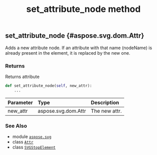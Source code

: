 ﻿---
title: set_attribute_node method
second_title: Aspose.SVG for Python via .NET API References
description: 
type: docs
weight: 370
url: /python-net/aspose.svg/svgstopelement/set_attribute_node/
is_root: false
---

## set_attribute_node {#aspose.svg.dom.Attr}

Adds a new attribute node. If an attribute with that name (nodeName) is already present in the element, it is replaced by the new one.


### Returns 


Returns attribute


```python
def set_attribute_node(self, new_attr):
    ...
```


| Parameter | Type | Description |
| :- | :- | :- |
| new_attr | aspose.svg.dom.Attr | The new attr. |



### See Also
* module [`aspose.svg`](../../)
* class [`Attr`](/svg/python-net/aspose.svg.dom/attr)
* class [`SVGStopElement`](/svg/python-net/aspose.svg/svgstopelement)
